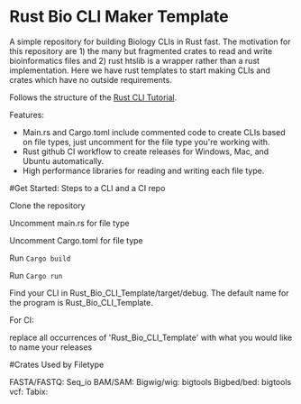 # Rust Bio CLI Maker Template
A simple repository for building Biology CLIs in Rust fast. The motivation for this repository are 1) the many but fragmented crates to read and write bioinformatics files and 2) rust htslib is a wrapper rather than a rust implementation. Here we have rust templates to start making CLIs and crates which have no outside requirements.

Follows the structure of the [Rust CLI Tutorial](https://github.com/otsukaresamadeshita/Rust_Bio_CLI_Template).

Features:
<ul>
<li>Main.rs and Cargo.toml include commented code to create CLIs based on file types, just uncomment for the file type you're working with.</li>
<li>Rust github CI workflow to create releases for Windows, Mac, and Ubuntu automatically.</li>
<li>High performance libraries for reading and writing each file type. </li>
</ul>


#Get Started: Steps to a CLI and a CI repo

Clone the repository

Uncomment main.rs for file type

Uncomment Cargo.toml for file type

Run `Cargo build`

Run `Cargo run`

Find your CLI in Rust_Bio_CLI_Template/target/debug. The default name for the program is Rust_Bio_CLI_Template.

For CI:

replace all occurrences of 'Rust_Bio_CLI_Template' with what you would like to name your releases

#Crates Used by Filetype

FASTA/FASTQ: Seq_io 
BAM/SAM:
Bigwig/wig: bigtools
Bigbed/bed: bigtools
vcf: 
Tabix: 
